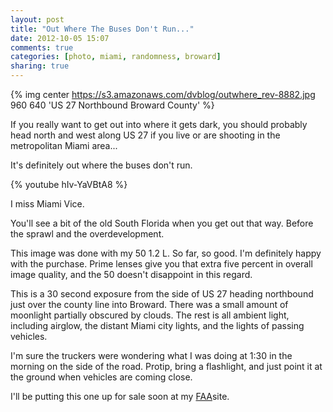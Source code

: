 ```yaml
---
layout: post
title: "Out Where The Buses Don't Run..."
date: 2012-10-05 15:07
comments: true
categories: [photo, miami, randomness, broward]
sharing: true
---
```


{% img center https://s3.amazonaws.com/dvblog/outwhere_rev-8882.jpg 960 640 'US 27 Northbound Broward County' %}

If you really want to get out into where it gets dark, you should probably head north and west along US 27 if you live or are shooting in the metropolitan Miami area...

<!-- more -->

It's definitely out where the buses don't run. 

{% youtube hIv-YaVBtA8 %}

I miss Miami Vice.

You'll see a bit of the old South Florida when you get out that way. Before the sprawl and the overdevelopment. 

This image was done with my 50 1.2 L. So far, so good. I'm definitely happy with the purchase. Prime lenses give you that extra five percent in overall image quality, and the 50 doesn't disappoint in this regard. 

This is a 30 second exposure from the side of US 27 heading northbound just over the county line into Broward. There was a small amount of moonlight partially obscured by clouds. The rest is all ambient light, including airglow, the distant Miami city lights, and the lights of passing vehicles.

I'm sure the truckers were wondering what I was doing at 1:30 in the morning on the side of the road. Protip, bring a flashlight, and just point it at the ground when vehicles are coming close.

I'll be putting this one up for sale soon at my <a href="http://dan-vidal.fineartamerica.com/">FAA</a>site. 

